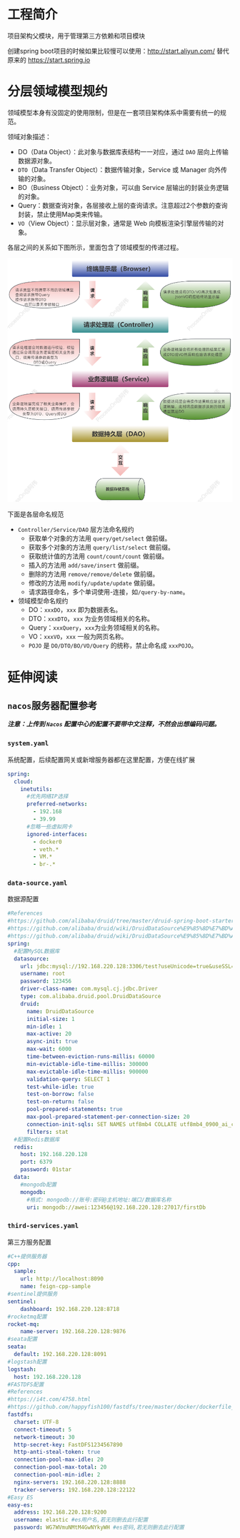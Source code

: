 # 工程简介
项目架构父模块，用于管理第三方依赖和项目模块

创建spring boot项目的时候如果比较慢可以使用：http://start.aliyun.com/ 替代原来的 https://start.spring.io

# 分层领域模型规约

领域模型本身有没固定的使用限制，但是在一套项目架构体系中需要有统一的规范。

领域对象描述：

- DO（Data Object）：此对象与数据库表结构一一对应，通过 `DAO` 层向上传输数据源对象。
- `DTO`（Data Transfer Object）：数据传输对象，Service 或 Manager 向外传输的对象。 
- BO（Business Object）：业务对象，可以由 Service 层输出的封装业务逻辑的对象。
- Query：数据查询对象，各层接收上层的查询请求。注意超过2个参数的查询封装，禁止使用Map类来传输。
- `VO`（View Object）：显示层对象，通常是 Web 向模板渲染引擎层传输的对象。

各层之间的关系如下图所示，里面包含了领域模型的传递过程。

![image-20230410170044445](imgs/layer.png)

下面是各层命名规范

- `Controller/Service/DAO` 层方法命名规约
  - 获取单个对象的方法用 `query/get/select` 做前缀。
  - 获取多个对象的方法用 `query/list/select` 做前缀。
  - 获取统计值的方法用 `count/count/count` 做前缀。
  - 插入的方法用 `add/save/insert` 做前缀。
  - 删除的方法用 `remove/remove/delete` 做前缀。
  - 修改的方法用 `modify/update/update` 做前缀。
  - 请求路径命名，多个单词使用-连接，如`/query-by-name`。
- 领域模型命名规约
  - DO：`xxxDO`，`xxx` 即为数据表名。
  - DTO：`xxxDTO`，`xxx` 为业务领域相关的名称。
  - Query：`xxxQuery`，`xxx`为业务领域相关的名称。
  - VO：`xxxVO`，`xxx` 一般为网页名称。
  - `POJO` 是 `DO/DTO/BO/VO/Query` 的统称，禁止命名成 `xxxPOJO`。

# 延伸阅读

## `nacos`服务器配置参考

***注意：上传到  `Nacos`  配置中心的配置不要带中文注释，不然会出想编码问题。***

### `system.yaml`

系统配置，后续配置网关或新增服务器都在这里配置，方便在线扩展

```yaml
spring:
  cloud:
    inetutils:
      #优先网络IP选择
      preferred-networks: 
        - 192.168
        - 39.99
      #忽略一些虚拟网卡
      ignored-interfaces:
        - docker0
        - veth.*
        - VM.*
        - br-.*
```

### `data-source.yaml`

数据源配置

```yaml
#References
#https://github.com/alibaba/druid/tree/master/druid-spring-boot-starter
#https://github.com/alibaba/druid/wiki/DruidDataSource%E9%85%8D%E7%BD%AE
#https://github.com/alibaba/druid/wiki/DruidDataSource%E9%85%8D%E7%BD%AE%E5%B1%9E%E6%80%A7%E5%88%97%E8%A1%A8
spring:
  #配置MySQL数据库
  datasource:
    url: jdbc:mysql://192.168.220.128:3306/test?useUnicode=true&useSSL=false&characterEncoding=utf-8&serverTimezone=Asia/Shanghai&allowPublicKeyRetrieval=true
    username: root
    password: 123456
    driver-class-name: com.mysql.cj.jdbc.Driver
    type: com.alibaba.druid.pool.DruidDataSource
    druid:
      name: DruidDataSource
      initial-size: 1
      min-idle: 1
      max-active: 20
      async-init: true
      max-wait: 6000
      time-between-eviction-runs-millis: 60000
      min-evictable-idle-time-millis: 300000
      max-evictable-idle-time-millis: 900000
      validation-query: SELECT 1
      test-while-idle: true
      test-on-borrow: false
      test-on-return: false
      pool-prepared-statements: true
      max-pool-prepared-statement-per-connection-size: 20
      connection-init-sqls: SET NAMES utf8mb4 COLLATE utf8mb4_0900_ai_ci;
      filters: stat
  #配置Redis数据库
  redis:
    host: 192.168.220.128
    port: 6379
    password: 01star
  data:
    #mongodb配置
    mongodb:
      #格式: mongodb://账号:密码@主机地址:端口/数据库名称
      uri: mongodb://awei:123456@192.168.220.128:27017/firstDb
```

### `third-services.yaml` 

第三方服务配置

```yaml
#C++提供服务器
cpp:
  sample:
    url: http://localhost:8090
    name: feign-cpp-sample
#sentinel提供服务
sentinel:
    dashboard: 192.168.220.128:8718
#rocketmq配置
rocket-mq:
    name-server: 192.168.220.128:9876
#seata配置
seata:
  default: 192.168.220.128:8091
#logstash配置
logstash:
  host: 192.168.220.128
#FASTDFS配置
#References
#https://i4t.com/4758.html
#https://github.com/happyfish100/fastdfs/tree/master/docker/dockerfile_network/conf
fastdfs:
  charset: UTF-8
  connect-timeout: 5
  network-timeout: 30
  http-secret-key: FastDFS1234567890
  http-anti-steal-token: true
  connection-pool-max-idle: 20
  connection-pool-max-total: 20
  connection-pool-min-idle: 2
  nginx-servers: 192.168.220.128:8888
  tracker-servers: 192.168.220.128:22122
#Easy ES
easy-es:
  address: 192.168.220.128:9200
  username: elastic #es用户名,若无则删去此行配置
  password: WG7WVmuNMtM4GwNYkyWH #es密码,若无则删去此行配置
```

